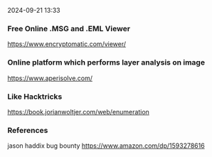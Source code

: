 
2024-09-21 13:33
### Free Online .MSG and .EML Viewer
https://www.encryptomatic.com/viewer/
### Online platform which performs layer analysis on image
https://www.aperisolve.com/
### Like Hacktricks
https://book.jorianwoltjer.com/web/enumeration


### References
jason haddix bug bounty
https://www.amazon.com/dp/1593278616